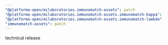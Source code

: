 ```yaml
---
"@platforma-open/milaboratories.immunomatch-assets": patch
"@platforma-open/milaboratories.immunomatch-assets.immunomatch-kappa": patch
"@platforma-open/milaboratories.immunomatch-assets.immunomatch-lambda": patch
"immunomatch-assets": patch
---
```


technical release
